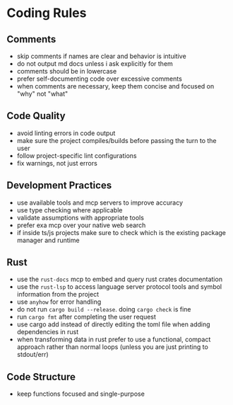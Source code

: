 # Coding Rules

## Comments

- skip comments if names are clear and behavior is intuitive
- do not output md docs unless i ask explicitly for them
- comments should be in lowercase
- prefer self-documenting code over excessive comments
- when comments are necessary, keep them concise and focused on "why" not "what"

## Code Quality

- avoid linting errors in code output
- make sure the project compiles/builds before passing the turn to the user
- follow project-specific lint configurations
- fix warnings, not just errors

## Development Practices

- use available tools and mcp servers to improve accuracy
- use type checking where applicable
- validate assumptions with appropriate tools
- prefer exa mcp over your native web search
- if inside ts/js projects make sure to check which is the existing package manager and runtime

## Rust

- use the `rust-docs` mcp to embed and query rust crates documentation
- use the `rust-lsp` to access language server protocol tools and symbol information from the project
- use `anyhow` for error handling
- do not run `cargo build --release`. doing `cargo check` is fine
- run `cargo fmt` after completing the user request
- use cargo add instead of directly editing the toml file when adding dependencies in rust
- when transforming data in rust prefer to use a functional, compact approach rather than normal loops (unless you are just printing to stdout/err)

## Code Structure

- keep functions focused and single-purpose
